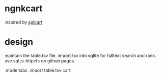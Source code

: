 # ngnkcart
inspired by [aplcart](https://github.com/abrudz/aplcart) 


# design
maintain the table.tsv file.
import tsv into sqlite for fulltext search and rank.
use sql.js-httpvfs on github pages.

.mode tabs
.import table.tsv cart
